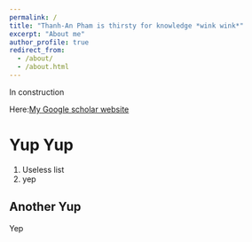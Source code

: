 ```yaml
---
permalink: /
title: "Thanh-An Pham is thirsty for knowledge *wink wink*"
excerpt: "About me"
author_profile: true
redirect_from: 
  - /about/
  - /about.html
---
```


In construction

Here:[My Google scholar website](https://scholar.google.com/citations?user=_ZJ9X0QAAAAJ&hl=fr&authuser=1) 

Yup Yup
======

1. Useless list
1. yep


Another Yup
------
Yep
